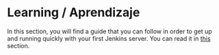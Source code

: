 # Learning / Aprendizaje

In this section, you will find a guide that you can follow in order to get up and running quickly with your first Jenkins server. You can read it in [this](/getting-started/installingJenkins/installJenkins.md) section.